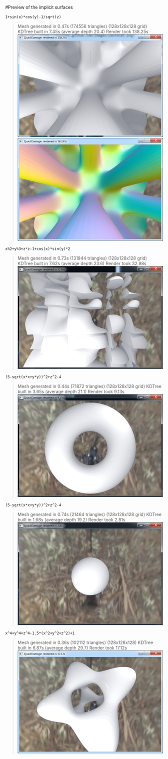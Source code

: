#Preview of the implicit surfaces
```
1+sin(x)*cos(y)-1/sqrt(z)
```
> Mesh generated in 0.47s (174556 triangles) (128x128x128 grid)
> KDTree built in 7.45s (average depth 20.4)
> Render took 138.25s
![1](images/1.jpg?raw=true)
![6](images/6.jpg?raw=true)

```
x%2+y%3+z*z-1+cos(x)*sin(y)*2 
```
> Mesh generated in 0.73s (131844 triangles) (128x128x128 grid)
> KDTree built in 7.62s (average depth 23.6)
> Render took 32.98s
![2](images/2.jpg?raw=true)

```
(5-sqrt(x*x+y*y))^2+z^2-4
```
> Mesh generated in 0.44s (71872 triangles) (128x128x128 grid)
> KDTree built in 3.65s (average depth 21.1)
> Render took 9.13s
![3](images/3.jpg?raw=true)

```
(5-sqrt(x*x+y*y))^2+z^2-4
```
> Mesh generated in 0.74s (21464 triangles) (128x128x128 grid)
> KDTree built in 1.68s (average depth 19.2)
> Render took 2.81s
![4](images/4.jpg?raw=true)

```
x^4+y^4+z^4-1.5*(x^2+y^2+z^2)+1
```
> Mesh generated in 0.36s (102112 triangles) (128x128x128)
> KDTree built in 6.87s (average depth 29.7)
> Render took 17.12s
![5](images/5.jpg?raw=true)





